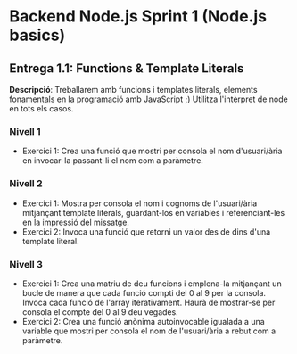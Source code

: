# Backend Node.js Sprint 1 (Node.js basics)

## Entrega 1.1: Functions & Template Literals

**Descripció**: Treballarem amb funcions i templates literals, elements fonamentals en la programació amb JavaScript ;)
Utilitza l'intèrpret de node en tots els casos.

### Nivell 1

- Exercici 1: Crea una funció que mostri per consola el nom d'usuari/ària en invocar-la passant-li el nom com a paràmetre.

### Nivell 2

- Exercici 1: Mostra per consola el nom i cognoms de l'usuari/ària mitjançant template literals, guardant-los en variables i referenciant-les en la impressió del missatge.
- Exercici 2: Invoca una funció que retorni un valor des de dins d'una template literal.

### Nivell 3

- Exercici 1: Crea una matriu de deu funcions i emplena-la mitjançant un bucle de manera que cada funció compti del 0 al 9 per la consola. Invoca cada funció de l'array iterativament. Haurà de mostrar-se per consola el compte del 0 al 9 deu vegades.
- Exercici 2: Crea una funció anònima autoinvocable igualada a una variable que mostri per consola el nom de l'usuari/ària a rebut com a paràmetre.
